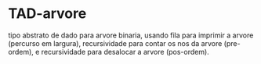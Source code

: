 # TAD-arvore
tipo abstrato de dado para arvore binaria, usando fila para imprimir a arvore (percurso em largura), recursividade para contar os nos da arvore (pre-ordem), e recursividade para desalocar a arvore (pos-ordem).
